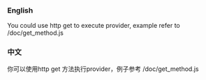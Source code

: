 ### English

You could use http get to execute provider, example refer to /doc/get_method.js

### 中文

你可以使用http get 方法执行provider，例子参考 /doc/get_method.js